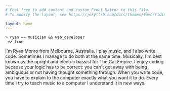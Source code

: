 ```yaml
---
# Feel free to add content and custom Front Matter to this file.
# To modify the layout, see https://jekyllrb.com/docs/themes/#overriding-theme-defaults

layout: home
---
```


```
> ryan == musician && web_developer
 => true
```

I'm Ryan Monro from Melbourne, Australia. I play music, and I also write code. Sometimes I manage to do both at the same time. Musically, I'm best known as the upright and electric bassist for The Cat Empire. I enjoy coding because your logic has to be correct: you can't get away with being ambiguous or not having thought something through. When you write code, you have to explain to the computer exactly what you want it to do. Every time I try to teach music to a computer I understand it in new ways.